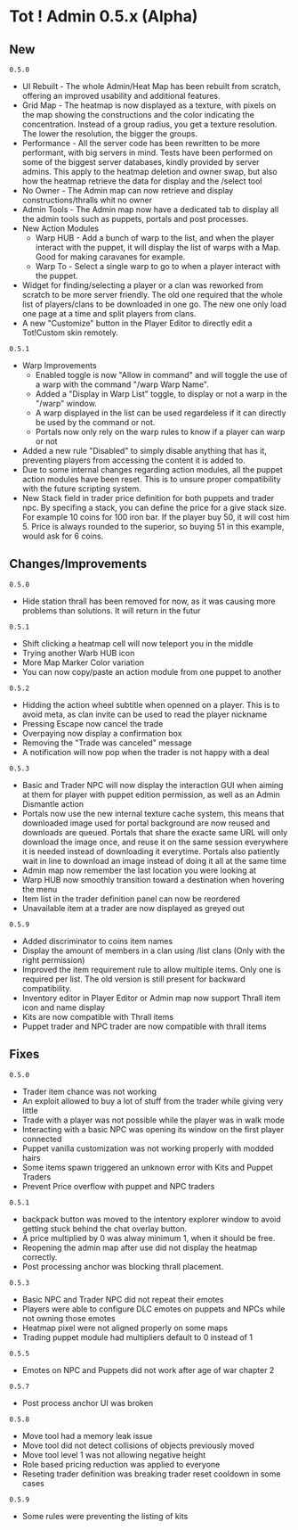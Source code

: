 # Tot ! Admin 0.5.x (Alpha)

## New
`0.5.0`
- UI Rebuilt - The whole Admin/Heat Map has been rebuilt from scratch, offering an improved usability and additional features.
- Grid Map - The heatmap is now displayed as a texture, with pixels on the map showing the constructions and the color indicating the concentration. Instead of a group radius, you get a texture resolution. The lower the resolution, the bigger the groups.
- Performance - All the server code has been rewritten to be more performant, with big servers in mind. Tests have been performed on some of the biggest server databases, kindly provided by server admins. This apply to the heatmap deletion and owner swap, but also how the heatmap retrieve the data for display and the /select tool
- No Owner - The Admin map can now retrieve and display constructions/thralls whit no owner
- Admin Tools - The Admin map now have a dedicated tab to display all the admin tools such as puppets, portals and post processes.
- New Action Modules
    - Warp HUB - Add a bunch of warp to the list, and when the player interact with the puppet, it will display the list of warps with a Map. Good for making caravanes for example.
    - Warp To - Select a single warp to go to when a player interact with the puppet.
- Widget for finding/selecting a player or a clan was reworked from scratch to be more server friendly. The old one required that the whole list of players/clans to be downloaded in one go. The new one only load one page at a time and split players from clans.
- A new "Customize" button in the Player Editor to directly edit a Tot!Custom skin remotely.

`0.5.1`
- Warp Improvements
    - Enabled toggle is now "Allow in command" and will toggle the use of a warp with the command "/warp Warp Name".
    - Added a "Display in Warp List" toggle, to display or not a warp in the "/warp" window.
    - A warp displayed in the list can be used regardeless if it can directly be used by the command or not.
    - Portals now only rely on the warp rules to know if a player can warp or not
- Added a new rule "Disabled" to simply disable anything that has it, preventing players from accessing the content it is added to.
- Due to some internal changes regarding action modules, all the puppet action modules have been reset. This is to unsure proper compatibility with the future scripting system.
- New Stack field in trader price definition for both puppets and trader npc. By specifing a stack, you can define the price for a give stack size. For example 10 coins for 100 iron bar. If the player buy 50, it will cost him 5. Price is always rounded to the superior, so buying 51 in this example, would ask for 6 coins.

## Changes/Improvements
`0.5.0`
- Hide station thrall has been removed for now, as it was causing more problems than solutions. It will return in the futur

`0.5.1`
- Shift clicking a heatmap cell will now teleport you in the middle
- Trying another Warb HUB icon
- More Map Marker Color variation
- You can now copy/paste an action module from one puppet to another

`0.5.2`
- Hidding the action wheel subtitle when openned on a player. This is to avoid meta, as clan invite can be used to read the player nickname
- Pressing Escape now cancel the trade
- Overpaying now display a confirmation box
- Removing the "Trade was canceled" message
- A notification will now pop when the trader is not happy with a deal

`0.5.3`
- Basic and Trader NPC will now display the interaction GUI when aiming at them for player with puppet edition permission, as well as an Admin Dismantle action
- Portals now use the new internal texture cache system, this means that downloaded image used for portal background are now reused and downloads are queued. Portals that share the exacte same URL will only download the image once, and reuse it on the same session everywhere it is needed instead of downloading it everytime. Portals also patiently wait in line to download an image instead of doing it all at the same time
- Admin map now remember the last location you were looking at
- Warp HUB now smoothly transition toward a destination when hovering the menu
- Item list in the trader definition panel can now be reordered
- Unavailable item at a trader are now displayed as greyed out

`0.5.9`
- Added discriminator to coins item names
- Display the amount of members in a clan using /list clans (Only with the right permission)
- Improved the item requirement rule to allow multiple items. Only one is required per list. The old version is still present for backward compatibility.
- Inventory editor in Player Editor or Admin map now support Thrall item icon and name display
- Kits are now compatible with Thrall items
- Puppet trader and NPC trader are now compatible with thrall items

## Fixes

`0.5.0`
- Trader item chance was not working
- An exploit allowed to buy a lot of stuff from the trader while giving very little
- Trade with a player was not possible while the player was in walk mode
- Interacting with a basic NPC was opening its window on the first player connected
- Puppet vanilla customization was not working properly with modded hairs
- Some items spawn triggered an unknown error with Kits and Puppet Traders
- Prevent Price overflow with puppet and NPC traders

`0.5.1`
- backpack button was moved to the intentory explorer window to avoid getting stuck behind the chat overlay button.
- A price multiplied by 0 was alway minimum 1, when it should be free.
- Reopening the admin map after use did not display the heatmap correctly.
- Post processing anchor was blocking thrall placement.

`0.5.3`
- Basic NPC and Trader NPC did not repeat their emotes
- Players were able to configure DLC emotes on puppets and NPCs while not owning those emotes
- Heatmap pixel were not aligned properly on some maps
- Trading puppet module had multipliers default to 0 instead of 1

`0.5.5`
- Emotes on NPC and Puppets did not work after age of war chapter 2

`0.5.7`
- Post process anchor UI was broken

`0.5.8`
- Move tool had a memory leak issue
- Move tool did not detect collisions of objects previously moved
- Move tool level 1 was not allowing negative height
- Role based pricing reduction was applied to everyone
- Reseting trader definition was breaking trader reset cooldown in some cases

`0.5.9`
- Some rules were preventing the listing of kits
